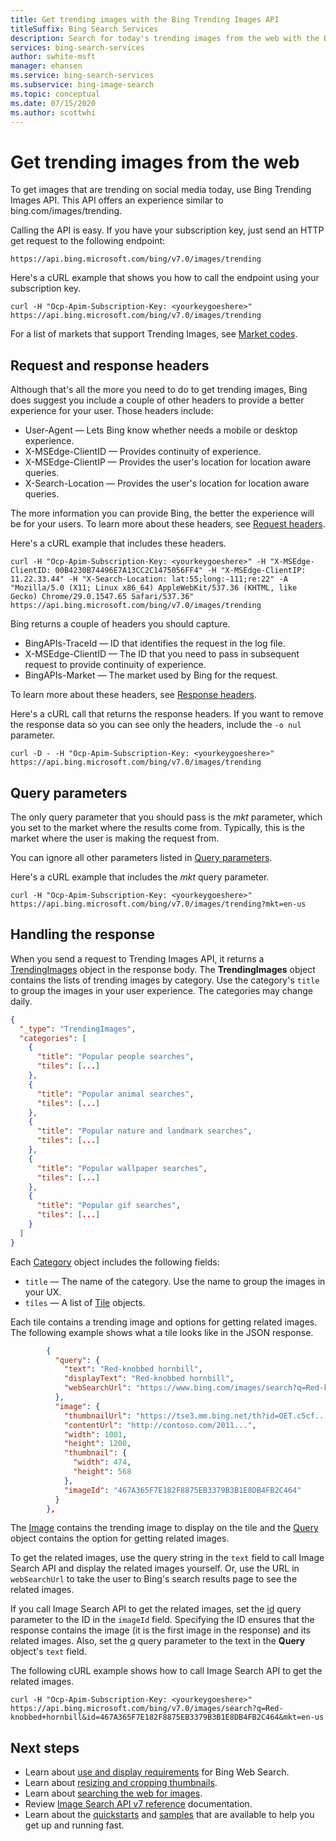 ```yaml
---
title: Get trending images with the Bing Trending Images API
titleSuffix: Bing Search Services
description: Search for today's trending images from the web with the Bing Trending Images API.
services: bing-search-services
author: swhite-msft
manager: ehansen
ms.service: bing-search-services
ms.subservice: bing-image-search
ms.topic: conceptual
ms.date: 07/15/2020
ms.author: scottwhi
---
```


# Get trending images from the web

To get images that are trending on social media today, use Bing Trending Images API. This API offers an experience similar to bing.com/images/trending.

Calling the API is easy. If you have your subscription key, just send an HTTP get request to the following endpoint:

```
https://api.bing.microsoft.com/bing/v7.0/images/trending
```

Here's a cURL example that shows you how to call the endpoint using your subscription key. 

```curl
curl -H "Ocp-Apim-Subscription-Key: <yourkeygoeshere>" https://api.bing.microsoft.com/bing/v7.0/images/trending
```

For a list of markets that support Trending Images, see [Market codes](../reference/market-codes.md#trending-image-api-markets).  


## Request and response headers

Although that's all the more you need to do to get trending images, Bing does suggest you include a couple of other headers to provide a better experience for your user. Those headers include:

- User-Agent &mdash; Lets Bing know whether needs a mobile or desktop experience.
- X-MSEdge-ClientID &mdash; Provides continuity of experience.
- X-MSEdge-ClientIP &mdash; Provides the user's location for location aware queries.
- X-Search-Location &mdash; Provides the user's location for location aware queries.

The more information you can provide Bing, the better the experience will be for your users. To learn more about these headers, see [Request headers](../reference/headers.md#request-headers).

Here's a cURL example that includes these headers.

```curl
curl -H "Ocp-Apim-Subscription-Key: <yourkeygoeshere>" -H "X-MSEdge-ClientID: 00B4230B74496E7A13CC2C1475056FF4" -H "X-MSEdge-ClientIP: 11.22.33.44" -H "X-Search-Location: lat:55;long:-111;re:22" -A "Mozilla/5.0 (X11; Linux x86_64) AppleWebKit/537.36 (KHTML, like Gecko) Chrome/29.0.1547.65 Safari/537.36" https://api.bing.microsoft.com/bing/v7.0/images/trending
```

Bing returns a couple of headers you should capture. 

- BingAPIs-TraceId &mdash; ID that identifies the request in the log file.
- X-MSEdge-ClientID &mdash; The ID that you need to pass in subsequent request to provide continuity of experience.
- BingAPIs-Market &mdash; The market used by Bing for the request.

To learn more about these headers, see [Response headers](../reference/headers.md#response-headers).

Here's a cURL call that returns the response headers. If you want to remove the response data so you can see only the headers, include the `-o nul` parameter.

```curl
curl -D - -H "Ocp-Apim-Subscription-Key: <yourkeygoeshere>" https://api.bing.microsoft.com/bing/v7.0/images/trending
```


## Query parameters

The only query parameter that you should pass is the *mkt* parameter, which you set to the market where the results come from. Typically, this is the market where the user is making the request from.

You can ignore all other parameters listed in [Query parameters](../reference/query-parameters.md).

Here's a cURL example that includes the *mkt* query parameter.

```curl
curl -H "Ocp-Apim-Subscription-Key: <yourkeygoeshere>" https://api.bing.microsoft.com/bing/v7.0/images/trending?mkt=en-us
```


## Handling the response

When you send a request to Trending Images API, it returns a [TrendingImages](../reference/response-objects.md#trendingimages) object in the response body. The **TrendingImages** object contains the lists of trending images by category. Use the category's `title` to group the images in your user experience. The categories may change daily.

```json
{
  "_type": "TrendingImages",
  "categories": [
    {
      "title": "Popular people searches",
      "tiles": [...]
    },
    {
      "title": "Popular animal searches",
      "tiles": [...]
    },
    {
      "title": "Popular nature and landmark searches",
      "tiles": [...]
    },
    {
      "title": "Popular wallpaper searches",
      "tiles": [...]
    },
    {
      "title": "Popular gif searches",
      "tiles": [...]
    }
  ]
}
```

Each [Category](../reference/response-objects.md#category) object includes the following fields:

- `title` &mdash; The name of the category. Use the name to group the images in your UX.
- `tiles` &mdash; A list of [Tile](../reference/response-objects.md#tile) objects. 

Each tile contains a trending image and options for getting related images. The following example shows what a tile looks like in the JSON response.

```json
        {
          "query": {
            "text": "Red-knobbed hornbill",
            "displayText": "Red-knobbed hornbill",
            "webSearchUrl": "https://www.bing.com/images/search?q=Red-knobbed+hornbill..."
          },
          "image": {
            "thumbnailUrl": "https://tse3.mm.bing.net/th?id=OET.c5cf...",
            "contentUrl": "http://contoso.com/2011...",
            "width": 1001,
            "height": 1200,
            "thumbnail": {
              "width": 474,
              "height": 568
            },
            "imageId": "467A365F7E182F8875EB3379B3B1E8DB4FB2C464"
          }
        },
```

The [Image](../reference/response-objects.md#image) contains the trending image to display on the tile and the [Query](../reference/response-objects.md#query) object contains the option for getting related images.

To get the related images, use the query string in the `text` field to call Image Search API and display the related images yourself. Or, use the URL in `webSearchUrl` to take the user to Bing's search results page to see the related images.

If you call Image Search API to get the related images, set the [id](../reference/query-parameters.md#id) query parameter to the ID in the `imageId` field. Specifying the ID ensures that the response contains the image (it is the first image in the response) and its related images. Also, set the [q](../reference/query-parameters.md#query) query parameter to the text in the **Query** object's `text` field.

The following cURL example shows how to call Image Search API to get the related images.

```curl
curl -H "Ocp-Apim-Subscription-Key: <yourkeygoeshere>" https://api.bing.microsoft.com/bing/v7.0/images/search?q=Red-knobbed+hornbill&id=467A365F7E182F8875EB3379B3B1E8DB4FB2C464&mkt=en-us
```


## Next steps

- Learn about [use and display requirements](../../bing-web-search/use-display-requirements.md) for Bing Web Search.  
- Learn about [resizing and cropping thumbnails](../../bing-web-search/resize-and-crop-thumbnails.md).  
- Learn about [searching the web for images](get-images.md).
- Review [Image Search API v7 reference](../reference/endpoints.md) documentation.  
- Learn about the [quickstarts](../quickstarts/quickstarts.md) and [samples](../samples.md) that are available to help you get up and running fast.

